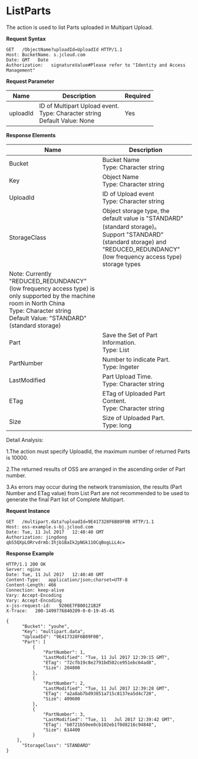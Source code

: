 # ListParts

The action is used to list Parts uploaded in Multipart Upload.

**Request Syntax**

```
GET   /ObjectName?uploadId=UploadId HTTP/1.1
Host: BucketName. s.jcloud.com
Date: GMT   Date     
Authorization:   signatureValue#Please refer to "Identity and Access Management"
```

**Request Parameter**

|Name|Description|Required|
|-|-|-|
|uploadId|ID of Multipart Upload event. <br>Type: Character string<br>Default Value: None|Yes|

**Response Elements**

|Name|Description|
|-|-|
|Bucket|Bucket Name<br>Type: Character string
|Key|Object Name<br>Type: Character string
|UploadId|ID of Upload event<br>Type: Character string|
|StorageClass|Object storage type, the default value is "STANDARD" (standard storage)。 <br>Support "STANDARD" (standard storage) and "REDUCED_REDUNDANCY" (low frequency access type) storage types
Note: Currently "REDUCED_REDUNDANCY" (low frequency access type) is only supported by the machine room in North China<br>Type: Character string<br>Default Value: "STANDARD" (standard storage)|
|Part|Save the Set of Part Information. <br>Type: List|
|PartNumber|Number to indicate Part. <br>Type: Ingeter|
|LastModified|Part Upload Time. <br>Type: Character string|
|ETag|ETag of Uploaded Part Content. <br> Type: Character string|
|Size|Size of Uploaded Part. <br>Type: long|

Detail Analysis:

1.The action must specify UploadId, the maximum number of returned Parts is 10000.

2.The returned results of OSS are arranged in the ascending order of Part number.

3.As errors may occur during the network transmission, the results (Part Number and ETag value) from List Part are not recommended to be used to generate the final Part list of Complete Multipart.

**Request Instance**

```
GET   /multipart.data?uploadId=9E417328F6B89F0B HTTP/1.1
Host: oss-example.s-bj.jcloud.com
Date: Tue, 11 Jul 2017   12:40:40 GMT    
Authorization: jingdong   qbS5QXpLORrvdrmb:Ihjb1BaIk2pNGk11OCqBogLLL4c= 
```

**Response Example**

```
HTTP/1.1 200 OK
Server: nginx
Date: Tue, 11 Jul 2017   12:40:40 GMT
Content-Type:   application/json;charset=UTF-8
Content-Length: 466
Connection: keep-alive
Vary: Accept-Encoding
Vary: Accept-Encoding
x-jss-request-id:   9206E7FB00121B2F
X-Trace:   200-1499776840209-0-0-19-45-45
 
{
      "Bucket": "youhe",
      "Key": "multipart.data",
      "UploadId": "9E417328F6B89F0B",
      "Part": [
          {
              "PartNumber": 1,
              "LastModified": "Tue, 11 Jul 2017 12:39:15 GMT",
              "ETag": "72cfb19c8e2791bd502ce951ebc64ad8",
              "Size": 204800
          },
          {
              "PartNumber": 2,
              "LastModified": "Tue, 11 Jul 2017 12:39:28 GMT",
              "ETag": "a2a8ab7bd93851a715c8137ea5d4c720",
              "Size": 409600
          },
          {
              "PartNumber": 3,
              "LastModified": "Tue, 11   Jul 2017 12:39:42 GMT",
              "ETag": "b0721b50ee0cb102eb1f0d8216c94848",
              "Size": 614400
          }
    ],
      "StorageClass": "STANDARD"
}
```
